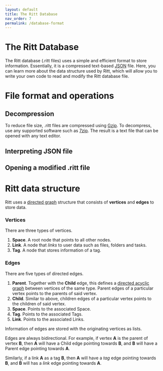 ```yaml
---
layout: default
title: The Ritt Database
nav_order: 7
permalink: /database-format
---
```


# The Ritt Database
The Ritt database (.ritt files) uses a simple and efficient format to store information. Essentially, it is a compressed text-based [JSON](https://www.json.org/) file. Here, you can learn more about the data structure used by Ritt, which will allow you to write your own code to read and modify the Ritt database file.

# File format and operations

## Decompression

To reduce file size, .ritt files are compressed using [Gzip](https://www.gnu.org/software/gzip/). To decompress, use any supported software such as [7zip](https://www.7-zip.org/). The result is a text file that can be opened with any text editor.


## Interpreting JSON file

## Opening a modified .ritt file


# Ritt data structure

Ritt uses a [directed graph](https://en.wikipedia.org/wiki/Graph_(discrete_mathematics)#Directed_graph) structure that consists of **vertices** and **edges** to store data. 

### Vertices

There are three types of vertices.
1. **Space**. A root node that points to all other nodes.
1. **Link**. A node that *links* to user data such as files, folders and tasks.
1. **Tag**. A node that stores information of a tag.

### Edges

There are five types of directed edges.
1. **Parent**. Together with the **Child** edge, this defines a [directed acyclic graph](https://en.wikipedia.org/wiki/Directed_acyclic_graph) between vertices of the same type. Parent edges of a particular vertex points to the parents of said vertex.
1. **Child**. Similar to above, children edges of a particular vertex points to the children of said vertex.
1. **Space**. Points to the associated Space.
1. **Tag**. Points to the associated Tags.
1. **Link**. Points to the associated Links.

Information of edges are stored with the originating vertices as lists. 

Edges are always bidirectional. For example, if vertex **A** is the parent of vertex **B**, then **A** will have a Child edge pointing towards **B**, and **B** will have a Parent edge pointing towards **A**.

Similarly, if a link **A** as a tag **B**, then **A** will have a *tag* edge pointing towards **B**, and **B** will has a *link* edge pointing towards **A**. 

[//]: # (Add image of Ritt graph here.)



